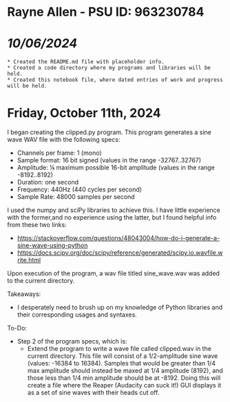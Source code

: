 # Rayne Allen - PSU ID: 963230784

# *10/06/2024*
    * Created the README.md file with placeholder info.
    * Created a code directory where my programs and libraries will be held.
    * Created this notebook file, where dated entries of work and progress will be held.



# Friday, October 11th, 2024

I began creating the clipped.py program. This program generates a sine wave WAV file with the following specs:

* Channels per frame: 1 (mono)
* Sample format: 16 bit signed (values in the range -32767..32767)
* Amplitude: ¼ maximum possible 16-bit amplitude (values in the range -8192..8192)
* Duration: one second
* Frequency: 440Hz (440 cycles per second)
* Sample Rate: 48000 samples per second

I used the numpy and sciPy libraries to achieve this. I have little experience with the former,and no experience using the latter, but I found helpful info from these two links:
* https://stackoverflow.com/questions/48043004/how-do-i-generate-a-sine-wave-using-python
* https://docs.scipy.org/doc/scipy/reference/generated/scipy.io.wavfile.write.html

Upon execution of the program, a wav file titled sine_wave.wav was added to the current directory. 

Takeaways:
* I desperately need to brush up on my knowledge of Python libraries and their corresponding usages and syntaxes. 

To-Do:
* Step 2 of the program specs, which is:
  * Extend the program to write a wave file called clipped.wav in the current directory. This file will consist of a 1/2-amplitude sine wave (values: -16384 to 16384). Samples that would be greater than 1/4 max amplitude should instead be maxed at 1/4 amplitude (8192), and those less than 1/4 min amplitude should be at -8192. Doing this will create a file where the Reaper (Audacity can suck it!) GUI displays it as a set of sine waves with their heads cut off. 